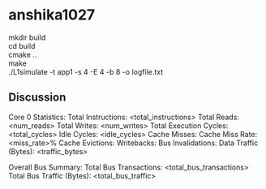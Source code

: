 # anshika1027

mkdir build   
cd build   
cmake ..   
make   
./L1simulate -t app1 -s 4 -E 4 -b 8 -o logfile.txt   

## Discussion

Core 0 Statistics:
Total Instructions: <total_instructions>
Total Reads: <num_reads>
Total Writes: <num_writes>
Total Execution Cycles: <total_cycles>
Idle Cycles: <idle_cycles>
Cache Misses: <misses>
Cache Miss Rate: <miss_rate>%
Cache Evictions: <evictions>
Writebacks: <writebacks>
Bus Invalidations: <invalidations>
Data Traffic (Bytes): <traffic_bytes>

Overall Bus Summary:
Total Bus Transactions: <total_bus_transactions>
Total Bus Traffic (Bytes): <total_bus_traffic>



